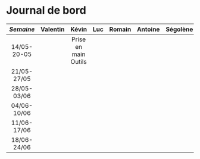 # Journal de bord
*Semaine* | Valentin | Kévin | Luc | Romain | Antoine | Ségolène
:---: | :---: | :---:| :---: | :---: | :---:| :---: 
14/05-20-05 |  | Prise en main Outils |  |  |  |
21/05-27/05 |  |  |  |  |  |
28/05-03/06 |  |  |  |  |  |
04/06-10/06 |  |  |  |  |  |
11/06-17/06 |  |  |  |  |  |
18/06-24/06 |  |  |  |  |  |
